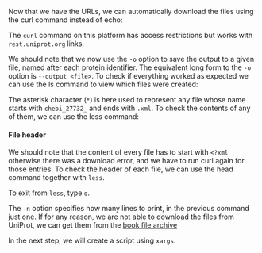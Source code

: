 <script>
import Alert from "$components/Alert.svelte";
import Execute from "$components/Execute.svelte";
</script>

Now that we have the URLs, we can automatically download the files using
the curl command instead of echo:

<Execute command="cat chebi_27732_xrefs_UniProt_relevant_identifiers.csv | xargs -I &lcub;&rcub; curl -o 'chebi_27732_&lcub;&rcub;.xml' 'https://rest.uniprot.org/uniprotkb/&lcub;&rcub;.xml' " />

<Alert>The `curl` command on this platform has access restrictions but works with `rest.uniprot.org` links.</Alert>

We should note that we now use the `-o` option to save the output to a given
file, named after each protein identifier. The equivalent long form to the `-o`
option is `--output <file>`.
To check if everything worked as expected we can use the ls command to
view which files were created:

<Execute command="ls chebi_27732_*.xml" />

The asterisk character (`*`) is here used to represent any file whose name
starts with `chebi_27732_` and ends with `.xml`.
To check the contents of any of them, we can use the less command:

<Execute command="less chebi_27732_P21817.xml" />

#### File header

We should note that the content of every file has to start with `<?xml` otherwise there was a download error, and we have to run curl again for those
entries. To check the header of each file, we can use the head command
together with `less`.

<Execute command="head -n 1 chebi_27732_*.xml | less" />

To exit from `less`, type `q`.

The `-n` option specifies how many lines to print, in the previous command
just one.
If for any reason, we are not able to download the files from UniProt, we
can get them from the [book file archive](http://labs.rd.ciencias.ulisboa.pt/book/)

In the next step, we will create a script using `xargs`.

